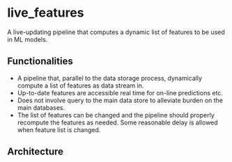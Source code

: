 # live_features
A live-updating pipeline that computes a dynamic list of features to be used in ML models.   

## Functionalities

* A pipeline that, parallel to the data storage process, dynamically compute a list of features as data stream in.
* Up-to-date features are accessible real time for on-line predictions etc.
* Does not involve query to the main data store to alleviate burden on the main databases.
* The list of features can be changed and the pipeline should properly recompute the features as needed.  Some reasonable delay is allowed when feature list is changed.

## Architecture

